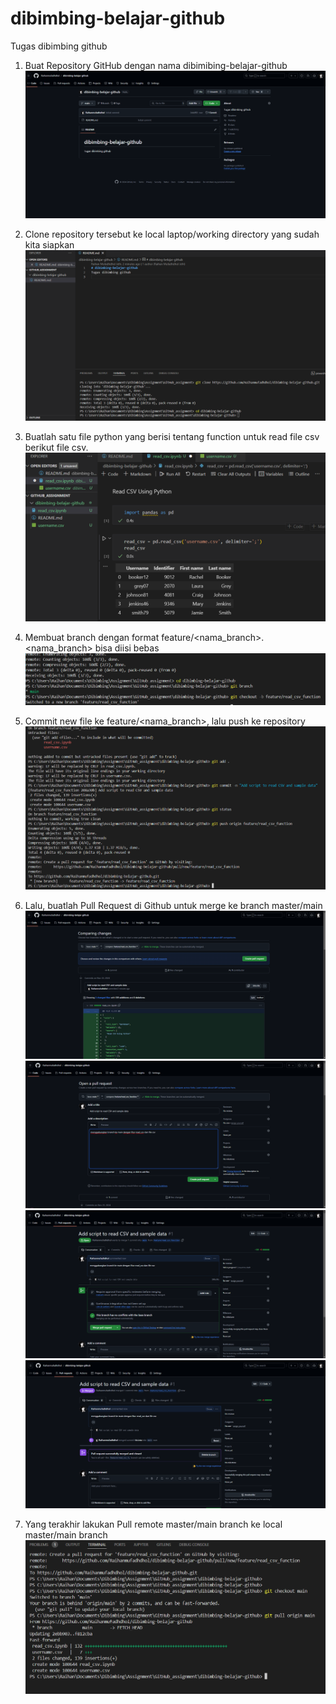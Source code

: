 # dibimbing-belajar-github
Tugas dibimbing github

1. Buat Repository GitHub dengan nama dibimibing-belajar-github
![alt text](https://github.com/Raihanmufadhdhol/dibimbing-belajar-github/blob/main/pict/Screenshot%202024-11-23%20141619.png?raw=true)

2. Clone repository tersebut ke local laptop/working directory yang sudah kita siapkan
![alt text](https://github.com/Raihanmufadhdhol/dibimbing-belajar-github/blob/main/pict/Screenshot%202024-11-23%20141759.png?raw=true)

3. Buatlah satu file python yang berisi tentang function untuk read file csv berikut file csv.
![alt text](https://github.com/Raihanmufadhdhol/dibimbing-belajar-github/blob/main/pict/Screenshot%202024-11-23%20142150.png?raw=true)

4. Membuat branch dengan format feature/<nama_branch>. <nama_branch> bisa diisi bebas
![alt text](https://github.com/Raihanmufadhdhol/dibimbing-belajar-github/blob/main/pict/Screenshot%202024-11-23%20142217.png?raw=true)

5. Commit new file ke feature/<nama_branch>, lalu push ke repository
![alt text](https://github.com/Raihanmufadhdhol/dibimbing-belajar-github/blob/main/pict/Screenshot%202024-11-23%20142420.png?raw=true)

6. Lalu, buatlah Pull Request di Github untuk merge ke branch master/main
![alt text](https://github.com/Raihanmufadhdhol/dibimbing-belajar-github/blob/main/pict/Screenshot%202024-11-23%20142604.png?raw=true)
![alt text](https://github.com/Raihanmufadhdhol/dibimbing-belajar-github/blob/main/pict/Screenshot%202024-11-23%20142654.png?raw=true)
![alt text](https://github.com/Raihanmufadhdhol/dibimbing-belajar-github/blob/main/pict/Screenshot%202024-11-23%20142725.png?raw=true)\
![alt text](https://github.com/Raihanmufadhdhol/dibimbing-belajar-github/blob/main/pict/Screenshot%202024-11-23%20142738.png?raw=true)

7. Yang terakhir lakukan Pull remote master/main branch ke local master/main branch
![alt text](https://github.com/Raihanmufadhdhol/dibimbing-belajar-github/blob/main/pict/Screenshot%202024-11-23%20142959.png?raw=true)
